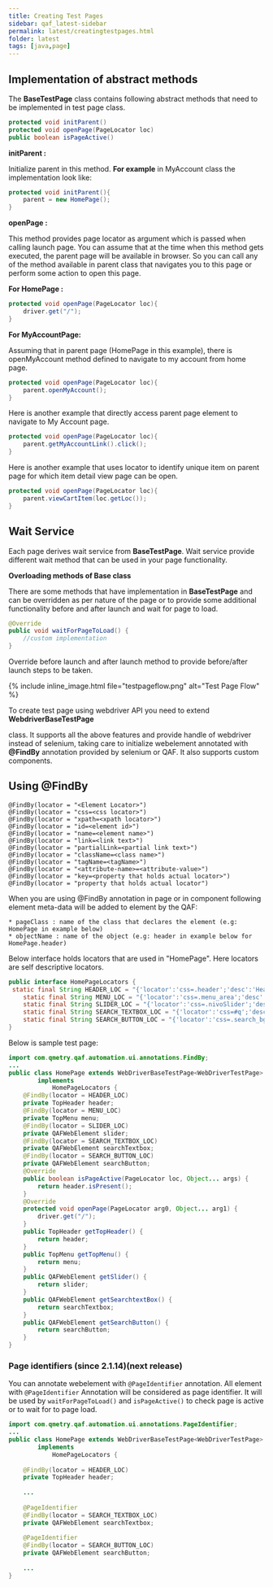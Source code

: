 ```yaml
---
title: Creating Test Pages
sidebar: qaf_latest-sidebar
permalink: latest/creatingtestpages.html
folder: latest
tags: [java,page]
---
```


## Implementation of abstract methods

The **BaseTestPage** class contains following abstract methods that need to be implemented in test page class.
	
```java
protected void initParent()
protected void openPage(PageLocator loc)
public boolean isPageActive()
```

**initParent :**

Initialize parent in this method. **For example** in MyAccount class the implementation look like:

```java	
protected void initParent(){
    parent = new HomePage();
}
```


**openPage :**

This method provides page locator as argument which is passed when calling launch page. You can assume that at the time when this method gets executed, the parent page will be available in browser. So you can call any of the method available in parent class that navigates you to this page or perform some action to open this page.

**For HomePage :**

```java	
protected void openPage(PageLocator loc){
    driver.get("/");
}
```

**For MyAccountPage:**

Assuming that in parent page (HomePage in this example), there is openMyAccount method defined to navigate to my account from home page.

```java	
protected void openPage(PageLocator loc){
    parent.openMyAccount();
}
```

Here is another example that directly access parent page element to navigate to My Account page.

```java	
protected void openPage(PageLocator loc){
    parent.getMyAccountLink().click();
}
```

Here is another example that uses locator to identify unique item on parent page for which item detail view page can be open.

```java	
protected void openPage(PageLocator loc){
    parent.viewCartItem(loc.getLoc());
}
```

## Wait Service

Each page derives wait service from **BaseTestPage**. Wait service provide different wait method that can be used in your page functionality.

**Overloading methods of Base class**

There are some methods that have implementation in **BaseTestPage** and can be overridden as per nature of the page or to provide some additional functionality before and after launch and wait for page to load.

```java	
@Override
public void waitForPageToLoad() {
    //custom implementation
}
```

Override before launch and after launch method to provide before/after launch steps to be taken. 

{% include inline_image.html file="testpageflow.png" alt="Test Page Flow" %}

To create test page using webdriver API you need to extend **WebdriverBaseTestPage<P>** class. It supports all the above features and provide handle of webdriver instead of selenium, taking care to initialize webelement annotated with **@FindBy** annotation provided by selenium or QAF. It also supports custom components.


## Using @FindBy
```
@FindBy(locator = "<Element Locator>")
@FindBy(locator = "css=<css locator>")
@FindBy(locator = "xpath=<xpath locator>")
@FindBy(locator = "id=<element id>")
@FindBy(locator = "name=<element name>")
@FindBy(locator = "link=<link text>")
@FindBy(locator = "partialLink=<partial link text>")
@FindBy(locator = "className=<class name>")
@FindBy(locator = "tagName=<tagName>")
@FindBy(locator = "<attribute-name>=<attribute-value>")
@FindBy(locator = "key=<property that holds actual locator>")
@FindBy(locator = "property that holds actual locator")

```
When you are using @FindBy annotation in page or in component following element meta-data will be added to element by the QAF:

	* pageClass : name of the class that declares the element (e.g: HomePage in example below)
	* objectName : name of the object (e.g: header in example below for HomePage.header)

Below interface holds locators that are used in "HomePage". Here locators are self descriptive locators.

```java
public interface HomePageLocators {
 static final String HEADER_LOC = "{'locator':'css=.header';'desc':'Header of Page'}";
    static final String MENU_LOC = "{'locator':'css=.menu_area';'desc':'Menu of Page'}";
    static final String SLIDER_LOC = "{'locator':'css=.nivoSlider';'desc':'Slid Show in Home Page'}";
    static final String SEARCH_TEXTBOX_LOC = "{'locator':'css=#q';'desc':'Search Text Box'}";
    static final String SEARCH_BUTTON_LOC = "{'locator':'css=.search_bg a';'desc':'Search Button'}";
}
```

Below is sample test page:

```java	
import com.qmetry.qaf.automation.ui.annotations.FindBy;
...
public class HomePage extends WebDriverBaseTestPage<WebDriverTestPage>
        implements
            HomePageLocators {
    @FindBy(locator = HEADER_LOC)
    private TopHeader header;
    @FindBy(locator = MENU_LOC)
    private TopMenu menu;
    @FindBy(locator = SLIDER_LOC)
    private QAFWebElement slider;
    @FindBy(locator = SEARCH_TEXTBOX_LOC)
    private QAFWebElement searchTextbox;
    @FindBy(locator = SEARCH_BUTTON_LOC)
    private QAFWebElement searchButton;
    @Override
    public boolean isPageActive(PageLocator loc, Object... args) {
        return header.isPresent();
    }
    @Override
    protected void openPage(PageLocator arg0, Object... arg1) {
        driver.get("/");
    }
    public TopHeader getTopHeader() {
        return header;
    }
    public TopMenu getTopMenu() {
        return menu;
    }
    public QAFWebElement getSlider() {
        return slider;
    }
    public QAFWebElement getSearchtextBox() {
        return searchTextbox;
    }
    public QAFWebElement getSearchButton() {
        return searchButton;
    }
}
```

### Page identifiers (since 2.1.14)(next release)

You can annotate webelement with `@PageIdentifier` annotation. All element with `@PageIdentifier` Annotation will be considered as page identifier. It will be used by `waitForPageToLoad()` and `isPageActive()` to check page is active or to wait for to page load.

```java	
import com.qmetry.qaf.automation.ui.annotations.PageIdentifier;
...
public class HomePage extends WebDriverBaseTestPage<WebDriverTestPage>
        implements
            HomePageLocators {
    
    @FindBy(locator = HEADER_LOC)
    private TopHeader header;
    
    ...
    
    @PageIdentifier
    @FindBy(locator = SEARCH_TEXTBOX_LOC)
    private QAFWebElement searchTextbox;
    
    @PageIdentifier
    @FindBy(locator = SEARCH_BUTTON_LOC)
    private QAFWebElement searchButton;
    
    ...
}

```
    